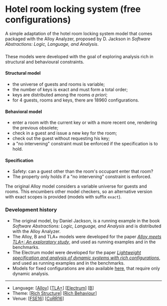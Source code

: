 # Hotel room locking system (free configurations)

A simple adaptation of the hotel room locking system model that comes packaged with the Alloy Analyzer, proposed by D. Jackson in _Software Abstractions: Logic, Language, and Analysis_.

###

These models were developed with the goal of exploring analysis rich in structural and behavioural constraints.

#### Structural model
* the universe of guests and rooms is variable;
* the number of keys is exact and must form a total order;
* keys are distributed among the rooms _a priori_;
* for 4 guests, rooms and keys, there are 18960 configurations.

#### Behavioral model
* enter a room with the current key or with a more recent one, rendering the previous obsolete;
* check in a guest and issue a new key for the room;
* check out the guest without requesting his key;
* a "no intervening" constraint must be enforced if the specification is to hold.

#### Specification
* Safety: can a guest other than the room's occupant enter that room?
* The property only holds if a "no intervening" constraint is enforced.

The original Alloy model considers a variable universe for guests and rooms. This encumbers other model checkers, so an alternative version with exact scopes is provided (models with suffix `exact`).

### Development history
* The original model, by Daniel Jackson, is a running example in the book *Software Abstractions: Logic, Language, and Analysis* and is distributed with the Alloy Analyzer.
* The Alloy, B and TLA+ models were developed for the paper [_Alloy meets TLA+: An exploratory study_](http://macedo.github.io/pubs/CoRR16.pdf), and used as running examples and in the benchmarks.
* The Electrum model were developed for the paper [_Lightweight specification and analysis of dynamic systems with rich configurations_](http://macedo.github.io/pubs/FSE16.pdf), and used as running examples and in the benchmarks.
* Models for fixed configurations are also available [here](../HotelLocking_fixcfg), that require only dynamic analysis.

---

* Language: [[Alloy](https://github.com/nmacedo/MSV/wiki/By-Language#alloy)] [[TLA+](https://github.com/nmacedo/MSV/wiki/By-Language#tla)] [[Electrum](https://github.com/nmacedo/MSV/wiki/By-Language#electrum)] [[B](https://github.com/nmacedo/MSV/wiki/By-Language#b)]
* Theme: [[Rich Structure](https://github.com/nmacedo/MSV/wiki/By-Theme#rich-structure)] [[Rich Behaviour](https://github.com/nmacedo/MSV/wiki/By-Theme#rich-behaviour)]
* Venue: [[FSE16](https://github.com/nmacedo/MSV/wiki/By-Venue#fse16)] [[CoRR16](https://github.com/nmacedo/MSV/wiki/By-Venue#corr16)]

